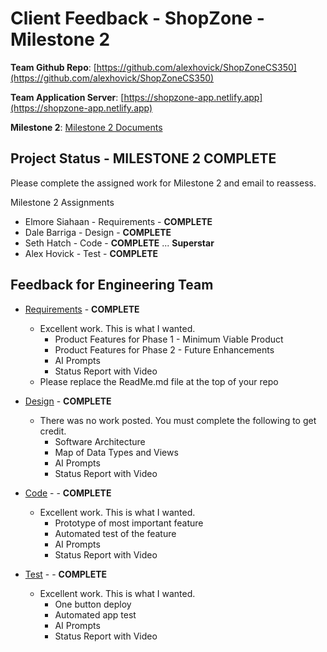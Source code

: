 # Client Feedback - ShopZone - Milestone 2

**Team Github Repo**:  [https://github.com/alexhovick/ShopZoneCS350](https://github.com/alexhovick/ShopZoneCS350)

**Team Application Server**:  [https://shopzone-app.netlify.app](https://shopzone-app.netlify.app)

**Milestone 2**: [Milestone 2 Documents](https://github.com/alexhovick/ShopZoneCS350/tree/main/Documents/Milestone-2)

## Project Status - <b class="green p-2">MILESTONE 2 COMPLETE</b>

Please complete the assigned work for Milestone 2 and email to reassess.

Milestone 2 Assignments

* Elmore Siahaan    - Requirements  - **COMPLETE**
* Dale Barriga      - Design        - **COMPLETE**
* Seth Hatch        - Code          - **COMPLETE** ...  <b class="green p-2">Superstar</b>
* Alex Hovick       - Test          - **COMPLETE**


## Feedback for Engineering Team

* [Requirements](https://github.com/alexhovick/ShopZoneCS350/tree/main/Documents/Milestone-2/Requirements) - **COMPLETE**
    * Excellent work. This is what I wanted.
        * Product Features for Phase 1 - Minimum Viable Product
        * Product Features for Phase 2 - Future Enhancements
        * AI Prompts
        * Status Report with Video
    * Please replace the ReadMe.md file at the top of your repo

* [Design](https://github.com/alexhovick/ShopZoneCS350/tree/main/Documents/Milestone-2/Design) - **COMPLETE**
    * There was no work posted.  You must complete the following to get credit.
        * Software Architecture
        * Map of Data Types and Views
        * AI Prompts
        * Status Report with Video

* [Code](https://github.com/alexhovick/ShopZoneCS350/tree/main/Documents/Milestone-2/Code) - - **COMPLETE**
    * Excellent work. This is what I wanted.
        * Prototype of most important feature
        * Automated test of the feature
        * AI Prompts
        * Status Report with Video

* [Test](https://github.com/alexhovick/ShopZoneCS350/tree/main/Documents/Milestone-2/Test) - - **COMPLETE**
    * Excellent work. This is what I wanted.
        * One button deploy
        * Automated app test
        * AI Prompts
        * Status Report with Video

